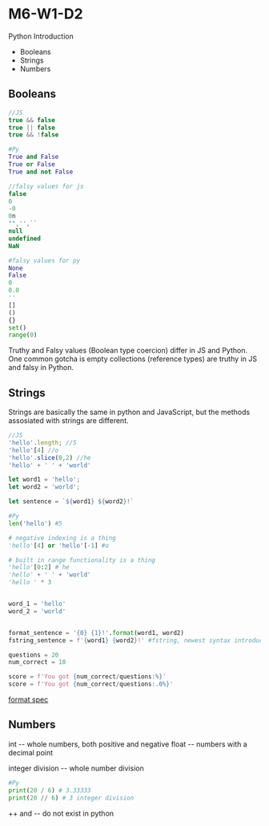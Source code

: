 # M6-W1-D2

Python Introduction

- Booleans
- Strings
- Numbers

## Booleans

```js
//JS
true && false
true || false
true && !false
```

```py
#Py
True and False
True or False
True and not False
```
```js
//falsy values for js
false
0
-0
0n
"",'',``
null
undefined
NaN
```

```py
#falsy values for py
None
False
0
0.0
''
[]
()
{}
set()
range(0)
```

Truthy and Falsy values (Boolean type coercion) differ in JS and Python. One common gotcha is empty
collections (reference types) are truthy in JS and falsy in Python.

## Strings

Strings are basically the same in python and JavaScript, but the methods
assosiated with strings are different.

```js
//JS
'hello'.length; //5
'hello'[4] //o
'hello'.slice(0,2) //he
'hello' + ' ' + 'world'

let word1 = 'hello';
let word2 = 'world';

let sentence = `${word1} ${word2}!`

```

```py
#Py
len('hello') #5

# negative indexing is a thing
'hello'[4] or 'hello'[-1] #o

# built in range functionality is a thing
'hello'[0:2] # he
'hello' + ' ' + 'world'
'hello ' * 3


word_1 = 'hello'
word_2 = 'world'


format_sentence = '{0} {1}!'.format(word1, word2)
fstring_sentence = f'{word1} {word2}!' #fstring, newest syntax introduced in python 3.6

questions = 20
num_correct = 10

score = f'You got {num_correct/questions:%}'
score = f'You got {num_correct/questions:.0%}'
```

[format spec](https://docs.python.org/3/library/string.html#formatspec)

## Numbers

int  -- whole numbers, both positive and negative
float -- numbers with a decimal point

integer division -- whole number division

```py
#Py
print(20 / 6) # 3.33333
print(20 // 6) # 3 integer division

```

++ and -- do not exist in python
